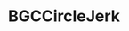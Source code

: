---
title: BGCCircleJerk
crosslinks:
- BeautyGuruChatter
- BeautyGuruChat
- tmsbmeta
- BeautyGuruDiscussion
- muacjdiscussion
- SubredditDrama
- youtubefactsbot
- BGCCJDiscussion
- youtubot
- muacirclejerk
- u_imguralbumbot
- MakeupAddiction
- youtuberchat
- MassdropBot
- oldhagmua
- sweden
- john_yukis_bots
- anti_gif_bot
- modhelp
- redditrequest
---